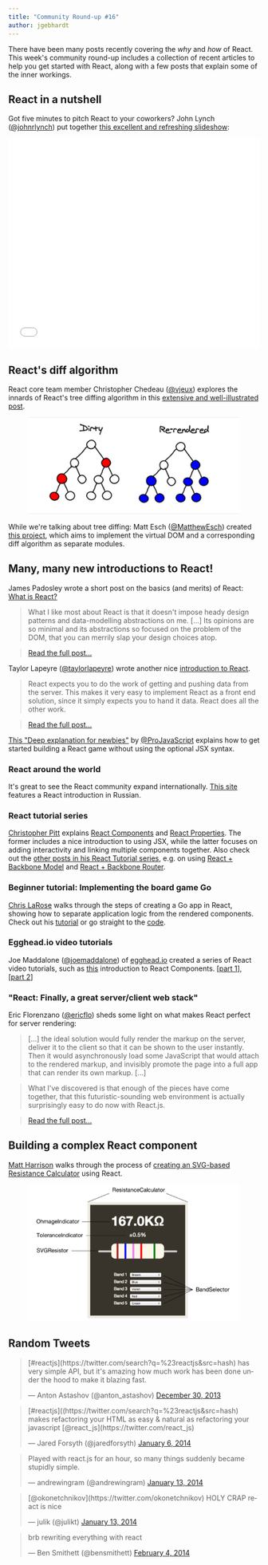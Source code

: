 ```yaml
---
title: "Community Round-up #16"
author: jgebhardt
---
```


There have been many posts recently covering the <i>why</i> and <i>how</i> of React. This week's community round-up includes a collection of recent articles to help you get started with React, along with a few posts that explain some of the inner workings.


## React in a nutshell
Got five minutes to pitch React to your coworkers? John Lynch ([@johnrlynch](https://twitter.com/johnrlynch)) put together [this excellent and refreshing slideshow](http://slid.es/johnlynch/reactjs):

<iframe src="//slid.es/johnlynch/reactjs/embed" width="100%" height="420" scrolling="no" frameborder="0" webkitallowfullscreen mozallowfullscreen allowfullscreen></iframe>



## React's diff algorithm

React core team member Christopher Chedeau ([@vjeux](https://twitter.com/vjeux)) explores the innards of React's tree diffing algorithm in this [extensive and well-illustrated post](http://calendar.perfplanet.com/2013/diff/). <figure>[![](/docs/img/blog/react-diff-tree.png)](http://calendar.perfplanet.com/2013/diff/)</figure>

While we're talking about tree diffing: Matt Esch ([@MatthewEsch](https://twitter.com/MatthewEsch)) created [this project](https://github.com/Matt-Esch/virtual-dom), which aims to implement the virtual DOM and a corresponding diff algorithm as separate modules.




## Many, many new introductions to React!



James Padosley wrote a short post on the basics (and merits) of React: [What is React?](http://james.padolsey.com/javascript/what-is-react/)
> What I like most about React is that it doesn't impose heady design patterns and data-modelling abstractions on me. [...] Its opinions are so minimal and its abstractions so focused on the problem of the DOM, that you can merrily slap your design choices atop.

> [Read the full post...](http://james.padolsey.com/javascript/what-is-react/)

Taylor Lapeyre ([@taylorlapeyre](https://twitter.com/taylorlapeyre)) wrote another nice [introduction to React](http://words.taylorlapeyre.me/an-introduction-to-react).

> React expects you to do the work of getting and pushing data from the server. This makes it very easy to implement React as a front end solution, since it simply expects you to hand it data. React does all the other work.

> [Read the full post...](http://words.taylorlapeyre.me/an-introduction-to-react)


[This "Deep explanation for newbies"](http://www.webdesignporto.com/react-js-in-pure-javascript-facebook-library/?utm_source=echojs&utm_medium=post&utm_campaign=echojs) by [@ProJavaScript](https://twitter.com/ProJavaScript) explains how to get started building a React game without using the optional JSX syntax.

### React around the world

It's great to see the React community expand internationally. [This site](http://habrahabr.ru/post/189230/) features a React introduction in Russian.

### React tutorial series

[Christopher Pitt](https://medium.com/@followchrisp) explains [React Components](https://medium.com/react-tutorials/828c397e3dc8) and [React Properties](https://medium.com/react-tutorials/ef11cd55caa0). The former includes a nice introduction to using JSX, while the latter focuses on adding interactivity and linking multiple components together. Also check out the [other posts in his React Tutorial series](https://medium.com/react-tutorials), e.g. on using [React + Backbone Model](https://medium.com/react-tutorials/8aaec65a546c) and [React + Backbone Router](https://medium.com/react-tutorials/c00be0cf1592).

### Beginner tutorial: Implementing the board game Go

[Chris LaRose](http://cjlarose.com/) walks through the steps of creating a Go app in React, showing how to separate application logic from the rendered components. Check out his [tutorial](http://cjlarose.com/2014/01/09/react-board-game-tutorial.html) or go straight to the [code](https://github.com/cjlarose/react-go).

### Egghead.io video tutorials

Joe Maddalone ([@joemaddalone](https://twitter.com/joemaddalone)) of [egghead.io](https://egghead.io/) created a series of React video tutorials, such as [this](http://www.youtube-nocookie.com/v/rFvZydtmsxM) introduction to React Components. [[part 1](http://www.youtube-nocookie.com/v/rFvZydtmsxM)], [[part 2](http://www.youtube-nocookie.com/v/5yvFLrt7N8M)]

### "React: Finally, a great server/client web stack"

Eric Florenzano ([@ericflo](https://twitter.com/ericflo)) sheds some light on what makes React perfect for server rendering:

> [...] the ideal solution would fully render the markup on the server, deliver it to the client so that it can be shown to the user instantly. Then it would asynchronously load some JavaScript that would attach to the rendered markup, and invisibly promote the page into a full app that can render its own markup. [...]

> What I've discovered is that enough of the pieces have come together, that this futuristic-sounding web environment is actually surprisingly easy to do now with React.js.

> [Read the full post...](http://eflorenzano.com/blog/2014/01/23/react-finally-server-client/)

## Building a complex React component
[Matt Harrison](http://matt-harrison.com/) walks through the process of [creating an SVG-based Resistance Calculator](http://matt-harrison.com/building-a-complex-web-component-with-facebooks-react-library/) using React. <figure>[![](/docs/img/blog/resistance-calculator.png)](http://matt-harrison.com/building-a-complex-web-component-with-facebooks-react-library/)</figure>



## Random Tweets

<div><blockquote class="twitter-tweet" lang="en"><p>[#reactjs](https://twitter.com/search?q=%23reactjs&src=hash) has very simple API, but it's amazing how much work has been done under the hood to make it blazing fast.</p>&mdash; Anton Astashov (@anton_astashov) <a href="https://twitter.com/anton_astashov/status/417556491646693378">December 30, 2013</a></blockquote></div>

<div><blockquote class="twitter-tweet" lang="en"><p>[#reactjs]((https://twitter.com/search?q=%23reactjs&src=hash) makes refactoring your HTML as easy & natural as refactoring your javascript [@react_js](https://twitter.com/react_js)</p>&mdash; Jared Forsyth (@jaredforsyth) <a href="https://twitter.com/jaredforsyth/status/420304083010854912">January 6, 2014</a></blockquote></div>

<div><blockquote class="twitter-tweet" lang="en"><p>Played with react.js for an hour, so many things suddenly became stupidly simple.</p>&mdash; andrewingram (@andrewingram) <a href="https://twitter.com/andrewingram/status/422810480701620225">January 13, 2014</a></blockquote></div>

<div><blockquote class="twitter-tweet" lang="en"><p>[@okonetchnikov](https://twitter.com/okonetchnikov) HOLY CRAP react is nice</p>&mdash; julik (@julikt) <a href="https://twitter.com/julikt/status/422843478792765440">January 13, 2014</a></blockquote></div>

<div><blockquote class="twitter-tweet" lang="en"><p>brb rewriting everything with react
</p>&mdash; Ben Smithett (@bensmithett) <a href="https://twitter.com/bensmithett/status/430671242186592256">February 4, 2014</a></blockquote></div>
